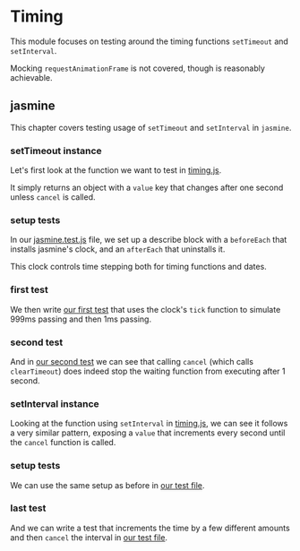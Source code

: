 # Timing

This module focuses on testing around the timing functions `setTimeout` and `setInterval`.

Mocking `requestAnimationFrame` is not covered, though is reasonably achievable.

## jasmine

This chapter covers testing usage of `setTimeout` and `setInterval` in `jasmine`.

### setTimeout instance

Let's first look at the function we want to test in [timing.js](/Timing/timing.js#L2-10).

It simply returns an object with a `value` key that changes after one second unless `cancel` is called.

### setup tests

In our [jasmine.test.js](/Timing/jasmine.test.js#L3-10) file, we set up a describe block with
a `beforeEach` that installs jasmine's clock, and an `afterEach` that uninstalls it.

This clock controls time stepping both for timing functions and dates.

### first test

We then write [our first test](/Timing/jasmine.test.js#L12-21) that uses the clock's
`tick` function to simulate 999ms passing and then 1ms passing.

### second test

And in [our second test](/Timing/jasmine.test.js#L23-34) we can see that calling `cancel`
(which calls `clearTimeout`) does indeed stop the waiting function from executing after 1 second.

### setInterval instance

Looking at the function using `setInterval` in [timing.js](/Timing/timing.js#L12-20), we can see it
follows a very similar pattern, exposing a `value` that increments every second until the `cancel`
function is called.

### setup tests

We can use the same setup as before in [our test file](/Timing/jasmine.test.js#L37-44).
### last test

And we can write a test that increments the time by a few different amounts and
then `cancel` the interval in [our test file](/Timing/jasmine.test.js#L46-60).
